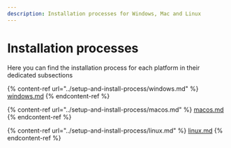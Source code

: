 ```yaml
---
description: Installation processes for Windows, Mac and Linux
---
```


# Installation processes

Here you can find the installation process for each platform in their dedicated subsections

{% content-ref url="../setup-and-install-process/windows.md" %}
[windows.md](../setup-and-install-process/windows.md)
{% endcontent-ref %}

{% content-ref url="../setup-and-install-process/macos.md" %}
[macos.md](../setup-and-install-process/macos.md)
{% endcontent-ref %}

{% content-ref url="../setup-and-install-process/linux.md" %}
[linux.md](../setup-and-install-process/linux.md)
{% endcontent-ref %}

